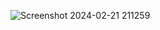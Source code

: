 ![Screenshot 2024-02-21 211259](https://github.com/Amisha0971/ANIMATED-SUBMIT-BUTTON-HTML-CSS/assets/136344215/d4356eea-fe1a-450d-b82b-fdd79a3dc644)
